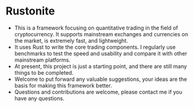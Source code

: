 # Rustonite
- This is a framework focusing on quantitative trading in the field of cryptocurrency. It supports mainstream exchanges and currencies on the market, is extremely fast, and lightweight.
- It uses Rust to write the core trading components. I regularly use benchmarks to test the speed and usability and compare it with other mainstream platforms.
- At present, this project is just a starting point, and there are still many things to be completed.
- Welcome to put forward any valuable suggestions, your ideas are the basis for making this framework better.
- Questions and contributions are welcome, please contact me if you have any questions.
